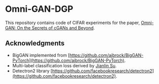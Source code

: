 # Omni-GAN-DGP


This repository contains code of CIFAR experiments for the paper, [Omni-GAN: On the Secrets of cGANs and Beyond](https://arxiv.org/abs/2011.13074).




## Acknowledgments

- BigGAN implemented from [https://github.com/ajbrock/BigGAN-PyTorch](https://github.com/ajbrock/BigGAN-PyTorch).
- Multi-label classification loss derived by [Jianlin Su](https://kexue.fm/archives/7359).
- Detectron2 library [https://github.com/facebookresearch/detectron2](https://github.com/facebookresearch/detectron2).


